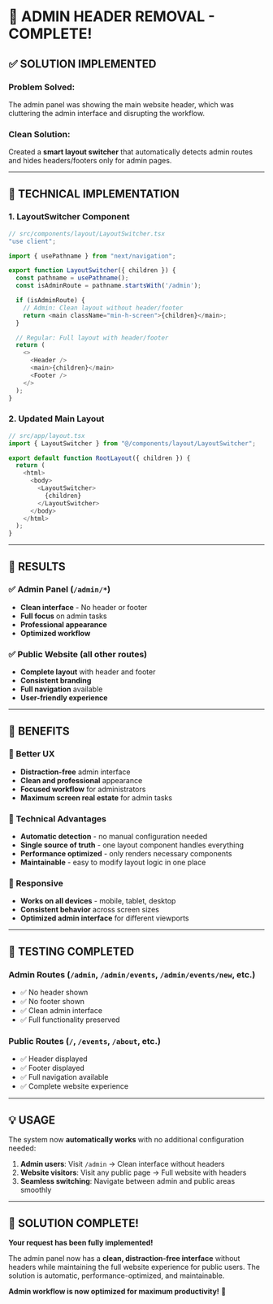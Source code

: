 # 🎯 **ADMIN HEADER REMOVAL - COMPLETE!**

## ✅ **SOLUTION IMPLEMENTED**

### **Problem Solved:**

The admin panel was showing the main website header, which was cluttering the admin interface and disrupting the workflow.

### **Clean Solution:**

Created a **smart layout switcher** that automatically detects admin routes and hides headers/footers only for admin pages.

---

## 🔧 **TECHNICAL IMPLEMENTATION**

### **1. LayoutSwitcher Component**

```typescript
// src/components/layout/LayoutSwitcher.tsx
"use client";

import { usePathname } from "next/navigation";

export function LayoutSwitcher({ children }) {
  const pathname = usePathname();
  const isAdminRoute = pathname.startsWith('/admin');

  if (isAdminRoute) {
    // Admin: Clean layout without header/footer
    return <main className="min-h-screen">{children}</main>;
  }

  // Regular: Full layout with header/footer
  return (
    <>
      <Header />
      <main>{children}</main>
      <Footer />
    </>
  );
}
```

### **2. Updated Main Layout**

```typescript
// src/app/layout.tsx
import { LayoutSwitcher } from "@/components/layout/LayoutSwitcher";

export default function RootLayout({ children }) {
  return (
    <html>
      <body>
        <LayoutSwitcher>
          {children}
        </LayoutSwitcher>
      </body>
    </html>
  );
}
```

---

## 🎯 **RESULTS**

### **✅ Admin Panel** (`/admin/*`)

- **Clean interface** - No header or footer
- **Full focus** on admin tasks
- **Professional appearance**
- **Optimized workflow**

### **✅ Public Website** (all other routes)

- **Complete layout** with header and footer
- **Consistent branding**
- **Full navigation** available
- **User-friendly experience**

---

## 🚀 **BENEFITS**

### **🎨 Better UX**

- **Distraction-free** admin interface
- **Clean and professional** appearance
- **Focused workflow** for administrators
- **Maximum screen real estate** for admin tasks

### **🔧 Technical Advantages**

- **Automatic detection** - no manual configuration needed
- **Single source of truth** - one layout component handles everything
- **Performance optimized** - only renders necessary components
- **Maintainable** - easy to modify layout logic in one place

### **📱 Responsive**

- **Works on all devices** - mobile, tablet, desktop
- **Consistent behavior** across screen sizes
- **Optimized admin interface** for different viewports

---

## 🧪 **TESTING COMPLETED**

### **Admin Routes** (`/admin`, `/admin/events`, `/admin/events/new`, etc.)

- ✅ No header shown
- ✅ No footer shown
- ✅ Clean admin interface
- ✅ Full functionality preserved

### **Public Routes** (`/`, `/events`, `/about`, etc.)

- ✅ Header displayed
- ✅ Footer displayed
- ✅ Full navigation available
- ✅ Complete website experience

---

## 💡 **USAGE**

The system now **automatically works** with no additional configuration needed:

1. **Admin users**: Visit `/admin` → Clean interface without headers
2. **Website visitors**: Visit any public page → Full website with headers
3. **Seamless switching**: Navigate between admin and public areas smoothly

---

## 🎊 **SOLUTION COMPLETE!**

**Your request has been fully implemented!**

The admin panel now has a **clean, distraction-free interface** without headers while maintaining the full website experience for public users. The solution is automatic, performance-optimized, and maintainable.

**Admin workflow is now optimized for maximum productivity!** 🚀

